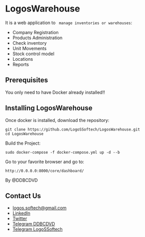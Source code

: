 # LogosWarehouse

It is a web application to ` manage inventories or warehouses`:


* Company Registration
* Products Administration
* Check inventory
* Unit Movements
* Stock control model
* Locations
* Reports

## Prerequisites

You only need to have Docker already installed!!


## Installing LogosWarehouse

Once docker is installed, download the repository:

```
git clone https://github.com/LogoSSoftech/LogosWarehouse.git
cd LogosWarehouse
```


Build the Project:
```
sudo docker-compose -f docker-compose.yml up -d --b
```

Go to your favorite browser and go to:


```
http://0.0.0.0:8000/core/dashboard/
```

By @DDBCDVD

## Contact Us

* [logos.softech@gmail.com](mailto:logos.softech@gmail.com?)
* [LinkedIn](https://linkedin.com/in/DDBCDVD)
* [Twitter](https://twitter.com/DDBCDVD)
* [Telegram DDBCDVD](https://t.me/DDBCDVD)
* [Telegram LogoSSoftech](https://t.me/LogoSSoftech)
